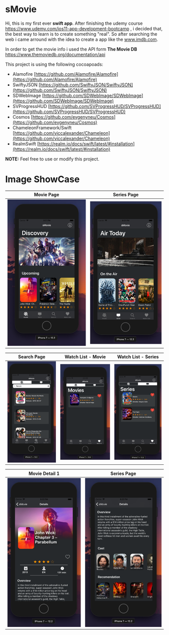 # sMovie
Hi, this is my first ever **swift app**. After finishing the udemy course https://www.udemy.com/ios11-app-development-bootcamp , i decided that, the best way to learn is to create something "real". So after searching the web i came arround with the 
idea to create a app like the www.imdb.com. 

In order to get the movie info i used the API form **The Movie DB** https://www.themoviedb.org/documentation/api

This project is using the following cocoapoads:

 - Alamofire [https://github.com/Alamofire/Alamofire](https://github.com/Alamofire/Alamofire)
 - SwiftyJSON [https://github.com/SwiftyJSON/SwiftyJSON](https://github.com/SwiftyJSON/SwiftyJSON)
 - SDWebImage [https://github.com/SDWebImage/SDWebImage](https://github.com/SDWebImage/SDWebImage)
 - SVProgressHUD [https://github.com/SVProgressHUD/SVProgressHUD](https://github.com/SVProgressHUD/SVProgressHUD)
 - Cosmos [https://github.com/evgenyneu/Cosmos](https://github.com/evgenyneu/Cosmos)
 - ChameleonFramework/Swift [https://github.com/viccalexander/Chameleon](https://github.com/viccalexander/Chameleon)
 - RealmSwift [https://realm.io/docs/swift/latest/#installation](https://realm.io/docs/swift/latest/#installation)
 
**NOTE:** Feel free to use or modify this project.


# Image ShowCase 

| Movie Page| Series Page |
|--|--|
| ![Movie Main Page](https://github.com/Seeebas/sMovie/blob/master/ShowCase/MoviePage.png?raw=true)|![Serie Main Page](https://github.com/Seeebas/sMovie/blob/master/ShowCase/SeriesPage.png?raw=true) |

| Search Page| Watch List - Movie | Watch List - Series|
|--|--|--|
| ![Search Page](https://github.com/Seeebas/sMovie/blob/master/ShowCase/SearchPage.png?raw=true)|![Movie Like Page](https://github.com/Seeebas/sMovie/blob/master/ShowCase/MovieILike.png?raw=true) |![Series Like Page](https://github.com/Seeebas/sMovie/blob/master/ShowCase/SerieILike.png?raw=true) |

| Movie Detail 1| Series Page |
|--|--|
| ![Movie Detail Page](https://github.com/Seeebas/sMovie/blob/master/ShowCase/MovieDetail1.png?raw=true)|![Movie Detail Page](https://github.com/Seeebas/sMovie/blob/master/ShowCase/MovieDetail2.png?raw=true) |
